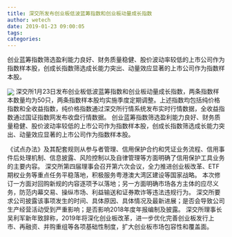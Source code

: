 ```yaml
---
title: 深交所发布创业板低波蓝筹指数和创业板动量成长指数
author: wetech
date: 2019-01-23 09:00:05
tags: 
categories: 
---
```

创业蓝筹指数筛选盈利能力良好、财务质量稳健、股价波动率较低的上市公司作为指数样本股，创成长指数筛选成长能力突出、动量效应显著的上市公司作为指数样本股。
<!-- more -->
<img align="center" border="0" src="https://imgcdn.yicai.com/uppics/images/2019/01/dd8613df387006d003f26133ad465ab4.jpg" />
深交所1月23日发布创业板低波蓝筹指数和创业板动量成长指数，两条指数样本数量均为50只，两条指数样本股均实施季度定期调整。上述指数均包括纯价格指数和全收益指数，纯价格指数通过深交所行情系统发布实时行情数据，全收益指数通过国证指数网发布收盘行情数据。
创业蓝筹指数筛选盈利能力良好、财务质量稳健、股价波动率较低的上市公司作为指数样本股，创成长指数筛选成长能力突出、动量效应显著的上市公司作为指数样本股。
 
 
《试点办法》及其配套规则从参与者管理、信用保护合约和凭证业务流程、信用事件后处理机制、信息披露、风险控制以及自律管理等方面明确了信用保护工具业务的主要内容。
深交所第四届理事会召开第六次会议，全力推进创业板改革、ETF期权业务等重点任务平稳落地，积极服务粤港澳大湾区建设等国家战略。
本次修订一方面对回购新规的内容逐项予以落地；另一方面明确市场各方主体的应尽义务，防范内幕交易、操纵市场、利益输送和证券欺诈等违法违规行为。
深交所要求公司披露该事项发生的时间、具体原因、具体情况及最新进展；是否会导致公司生产经营活动受到严重影响；是否影响2018年度年报编制及披露。
深交所理事长吴利军新年致辞称，2019年将深化创业板改革，进一步优化完善创业板发行上市、再融资、并购重组等各项基础性制度，扩大创业板市场包容性和覆盖面。
